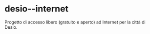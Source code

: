 # desio--internet
Progetto di accesso libero (gratuito e aperto) ad Internet per la città di Desio.
